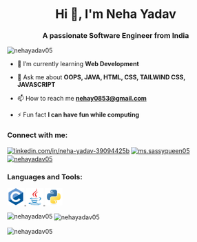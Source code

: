 <h1 align="center">Hi 👋, I'm Neha Yadav</h1>
<h3 align="center">A passionate Software Engineer from India</h3>

<p align="left"> <img src="https://komarev.com/ghpvc/?username=nehayadav05&label=Profile%20views&color=0e75b6&style=flat" alt="nehayadav05" /> </p>

- 🌱 I’m currently learning **Web Development**

- 💬 Ask me about **OOPS, JAVA, HTML, CSS, TAILWIND CSS, JAVASCRIPT**

- 📫 How to reach me **nehay0853@gmail.com**

- ⚡ Fun fact **I can have fun while computing**

<h3 align="left">Connect with me:</h3>
<p align="left">
<a href="https://linkedin.com/in/linkedin.com/in/neha-yadav-39094425b" target="blank"><img align="center" src="https://raw.githubusercontent.com/rahuldkjain/github-profile-readme-generator/master/src/images/icons/Social/linked-in-alt.svg" alt="linkedin.com/in/neha-yadav-39094425b" height="30" width="40" /></a>
<a href="https://instagram.com/ms.sassyqueen05" target="blank"><img align="center" src="https://raw.githubusercontent.com/rahuldkjain/github-profile-readme-generator/master/src/images/icons/Social/instagram.svg" alt="ms.sassyqueen05" height="30" width="40" /></a>
<a href="https://www.codechef.com/users/nehayadav05" target="blank"><img align="center" src="https://cdn.jsdelivr.net/npm/simple-icons@3.1.0/icons/codechef.svg" alt="nehayadav05" height="30" width="40" /></a>
</p>

<h3 align="left">Languages and Tools:</h3>
<p align="left"> <a href="https://www.cprogramming.com/" target="_blank" rel="noreferrer"> <img src="https://raw.githubusercontent.com/devicons/devicon/master/icons/c/c-original.svg" alt="c" width="40" height="40"/> </a> <a href="https://www.java.com" target="_blank" rel="noreferrer"> <img src="https://raw.githubusercontent.com/devicons/devicon/master/icons/java/java-original.svg" alt="java" width="40" height="40"/> </a> <a href="https://www.python.org" target="_blank" rel="noreferrer"> <img src="https://raw.githubusercontent.com/devicons/devicon/master/icons/python/python-original.svg" alt="python" width="40" height="40"/> </a> </p>

<p><img align="left" src="https://github-readme-stats.vercel.app/api/top-langs?username=nehayadav05&show_icons=true&locale=en&layout=compact" alt="nehayadav05" /></p>

<p>&nbsp;<img align="center" src="https://github-readme-stats.vercel.app/api?username=nehayadav05&show_icons=true&locale=en" alt="nehayadav05" /></p>

<p><img align="center" src="https://github-readme-streak-stats.herokuapp.com/?user=nehayadav05&" alt="nehayadav05" /></p>
